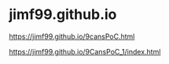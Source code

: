 # jimf99.github.io

https://jimf99.github.io/9cansPoC.html

https://jimf99.github.io/9CansPoC_1/index.html

